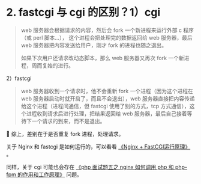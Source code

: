 # 2. fastcgi 与 cgi 的区别？1）cgi

> web 服务器会根据请求的内容，然后会 fork 一个新进程来运行外部 c 程序（或 perl 脚本…）， 这个进程会把处理完的数据返回给 web 服务器，最后 web 服务器把内容发送给用户，刚才 fork 的进程也随之退出。
>
> 如果下次用户还请求改动态脚本，那么 web 服务器又再次 fork 一个新进程，周而复始的进行。

2）fastcgi

> web 服务器收到一个请求时，他不会重新 fork 一个进程（因为这个进程在 web 服务器启动时就开启了，而且不会退出），web 服务器直接把内容传递给这个进程（进程间通信，但 fastcgi 使用了别的方式，tcp 方式通信），这个进程收到请求后进行处理，把结果返回给 web 服务器，最后自己接着等待下一个请求的到来，而不是退出。

🚀 综上，差别在于是否重复 fork 进程，处理请求。

关于 Nginx 和 fastcgi 是如何运行的，可以看看 [《Nginx + FastCGI运行原理》](https://www.linuxba.com/archives/7682) 。

同样，关于 cgi 可能也会存在 [《php 面试题五之 nginx 如何调用 php 和 php-fpm 的作用和工作原理》](https://phperzh.com/articles/7297) 问题。

